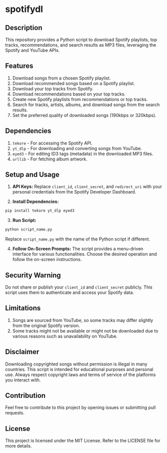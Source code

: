 # spotifydl

## Description

This repository provides a Python script to download Spotify playlists, top tracks, recommendations, and search results as MP3 files, leveraging the Spotify and YouTube APIs.

## Features

1. Download songs from a chosen Spotify playlist.
2. Download recommended songs based on a Spotify playlist.
3. Download your top tracks from Spotify.
4. Download recommendations based on your top tracks.
5. Create new Spotify playlists from recommendations or top tracks.
6. Search for tracks, artists, albums, and download songs from the search results.
7. Set the preferred quality of downloaded songs (190kbps or 320kbps).

## Dependencies

1. `tekore` - For accessing the Spotify API.
2. `yt_dlp` - For downloading and converting songs from YouTube.
3. `eyed3` - For editing ID3 tags (metadata) in the downloaded MP3 files.
4. `urllib` - For fetching album artwork.

## Setup and Usage

1. **API Keys:** Replace `client_id`, `client_secret`, and `redirect_uri` with your personal credentials from the Spotify Developer Dashboard.

2. **Install Dependencies:**

```bash
pip install tekore yt_dlp eyed3
```

3. **Run Script:**

```bash
python script_name.py
```

Replace `script_name.py` with the name of the Python script if different.

4. **Follow On-Screen Prompts:** The script provides a menu-driven interface for various functionalities. Choose the desired operation and follow the on-screen instructions.

## Security Warning

Do not share or publish your `client_id` and `client_secret` publicly. This script uses them to authenticate and access your Spotify data. 

## Limitations

1. Songs are sourced from YouTube, so some tracks may differ slightly from the original Spotify version.
2. Some tracks might not be available or might not be downloaded due to various reasons such as unavailability on YouTube.

## Disclaimer

Downloading copyrighted songs without permission is illegal in many countries. This script is intended for educational purposes and personal use. Always respect copyright laws and terms of service of the platforms you interact with.

## Contribution

Feel free to contribute to this project by opening issues or submitting pull requests. 

## License

This project is licensed under the MIT License. Refer to the LICENSE file for more details.
